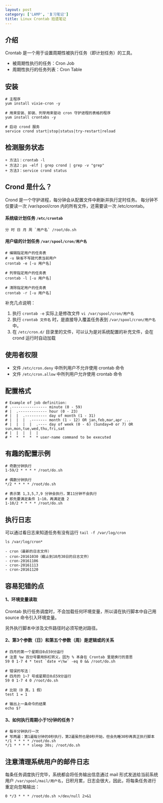 ```yaml
---
layout: post
category: ['LAMP', '复习笔记']
title: Linux Crontab 拾遗笔记
---
```


## 介绍

Crontab 是一个用于设置周期性被执行任务（即计划任务）的工具。

- 被周期性执行的任务：Cron Job
- 周期性执行的任务列表：Cron Table

## 安装

    # 主程序
    yum install vixie-cron -y

    # 用来安装、卸装、列举用来驱动 cron 守护进程的表格的程序
    yum install crontabs -y

    # 启动 crond 服务
    service crond start|stop|status|try-restart|reload

## 检测服务状态

    + 方法1：crontab -l
    + 方法2：ps -elf | grep crond | grep -v "grep"
    + 方法3：service crond status

## Crond 是什么？

Crond 是一个守护进程，每分钟会从配置文件中刷新并执行定时任务。
每分钟不仅要读一次 /var/spool/cron 内的所有文件，还需要读一次 /etc/crontab。

#### 系统级计划任务 `/etc/crontab`

    分 时 日 月 周 `用户名` /root/do.sh

#### 用户级的计划任务 `/var/spool/cron/用户名`

    # 编辑指定用户的任务表
    # -u 缺省不写就代表当前用户
    crontab -e [-u 用户名]

    # 列举指定用户的任务表
    crontab -l [-u 用户名]

    # 清除指定用户的任务表
    crontab -r [-u 用户名]

补充几点说明：

1. 执行 `crontab -e` 实际上是修改文件 `vi /var/spool/cron/用户名`
2. 执行 `crontab 文件名` 时，是直接导入覆盖任务表到 `/var/spool/cron/用户名` 中。
3. 在 `/etc/cron.d/` 目录里的文件，可以认为是对系统配置的补充文件，会在 crond 运行时自动加载

## 使用者权限

- 文件 `/etc/cron.deny` 中所列用户不允许使用 crontab 命令
- 文件 `/etc/cron.allow` 中所列用户允许使用 crontab 命令

## 配置格式

    # Example of job definition:
    # .---------------- minute (0 - 59)
    # |  .------------- hour (0 - 23)
    # |  |  .---------- day of month (1 - 31)
    # |  |  |  .------- month (1 - 12) OR jan,feb,mar,apr ...
    # |  |  |  |  .---- day of week (0 - 6) (Sunday=0 or 7) OR sun,mon,tue,wed,thu,fri,sat
    # |  |  |  |  |
    # *  *  *  *  * user-name command to be executed

## 有趣的配置示例

    # 奇数分钟执行
    1-59/2 * * * * /root/do.sh

    # 偶数分钟执行
    */2 * * * * /root/do.sh

    # 表示第 1,3,5,7,9 分钟会执行，第11分钟不会执行
    # 即先要满足条件 1~10，再满足逢 2
    1-10/2 * * * * /root/do.sh

## 执行日志

可以通过看日志来知道任务有没有运行 `tail -f /var/log/cron`

    ls /var/log/cron*

    - cron（最新的日志文件）
    - cron-20161030（截止到10月30日的日志文件）
    - cron-20161106
    - cron-20161113
    - cron-20161120

## 容易犯错的点

#### 1、环境变量读取

Crontab 执行任务调度时，不会加载任何环境变量，所以请在执行脚本中自己用 source 命令引入环境变量。

另外执行脚本中涉及文件路径时必须写绝对路径。

#### 2、第3个参数（日）和第五个参数（周）是逻辑或的关系

    # 四月的第一个星期日0点59分运行
    # 注意 %w 百分号要用斜杠转义，因为 % 本身在 Crontab 里是换行的意思
    59 0 1-7 4 * test `date +\%w` -eq 0 && /root/do.sh

    # 错误的写法：
    # 四月的 1~7 号或星期日0点59分运行
    59 0 1-7 4 0 /root/do.sh

    # 比较（0 真，1 假）
    test 1 = 1

    # 输出上一条命令的结果
    echo $?

#### 3、如何执行周期小于1分钟的任务？

    # 每半分钟执行一次
    # 写两遍：第1遍每分钟的0秒执行，第2遍虽然也是0秒开始，但会先睡30秒再真正执行脚本
    */1 * * * * /root/do.sh
    */1 * * * * sleep 30s; /root/do.sh

## 注意清理系统用户的邮件日志

每条任务调度执行完毕，系统都会将任务输出信息通过 mail 形式发送给当前系统用户 `/var/spool/mail/用户名`，日积月累，日志会很大，因此，将每条任务进行重定向忽略输出：

    0 */3 * * * /root/do.sh >/dev/null 2>&1
